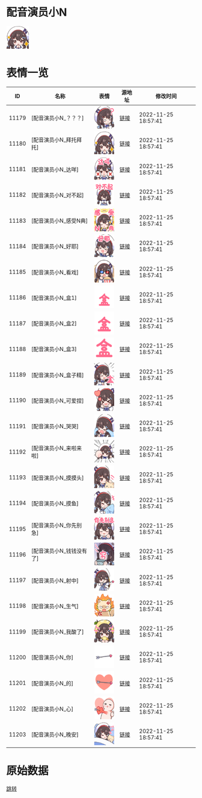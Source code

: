 # 配音演员小N

<img src="./cover.png" height="60" alt="cover" />

# 表情一览

|ID|名称|表情|源地址|修改时间|
|----|----|----|----|----|
|11179|[配音演员小N_？？？]|<img src="./pic/011179_%5B配音演员小N_？？？%5D.png" height="60" alt="？？？"/>|[链接](https://i0.hdslb.com/bfs/emote/f2c2f00544382c032e19420a5148f067096d10b2.png)|2022-11-25 18:57:41|
|11180|[配音演员小N_拜托拜托]|<img src="./pic/011180_%5B配音演员小N_拜托拜托%5D.png" height="60" alt="拜托拜托"/>|[链接](https://i0.hdslb.com/bfs/emote/a96a68a4b6b1b997a92ab42d20ffb1fdd33b01df.png)|2022-11-25 18:57:41|
|11181|[配音演员小N_达咩]|<img src="./pic/011181_%5B配音演员小N_达咩%5D.png" height="60" alt="达咩"/>|[链接](https://i0.hdslb.com/bfs/emote/8e1bdacc3fdd7cc3f4c95318a446345d30008cfc.png)|2022-11-25 18:57:41|
|11182|[配音演员小N_对不起]|<img src="./pic/011182_%5B配音演员小N_对不起%5D.png" height="60" alt="对不起"/>|[链接](https://i0.hdslb.com/bfs/emote/1691654ff29edf6f53b335576cf8f6766f1f07aa.png)|2022-11-25 18:57:41|
|11183|[配音演员小N_感受N典]|<img src="./pic/011183_%5B配音演员小N_感受N典%5D.png" height="60" alt="感受N典"/>|[链接](https://i0.hdslb.com/bfs/emote/898b75d004857498e752d76227cd1146411bb804.png)|2022-11-25 18:57:41|
|11184|[配音演员小N_好耶]|<img src="./pic/011184_%5B配音演员小N_好耶%5D.png" height="60" alt="好耶"/>|[链接](https://i0.hdslb.com/bfs/emote/0f9a5c7c71f9a882d96f36ea3f0b8858b9177506.png)|2022-11-25 18:57:41|
|11185|[配音演员小N_看戏]|<img src="./pic/011185_%5B配音演员小N_看戏%5D.png" height="60" alt="看戏"/>|[链接](https://i0.hdslb.com/bfs/emote/b292bf7aa7452851ee4ca682331db389074fdbb8.png)|2022-11-25 18:57:41|
|11186|[配音演员小N_盒1]|<img src="./pic/011186_%5B配音演员小N_盒1%5D.png" height="60" alt="盒1"/>|[链接](https://i0.hdslb.com/bfs/emote/e6f8099451b7e261f87ad124a24b2e4afa7c42b2.png)|2022-11-25 18:57:41|
|11187|[配音演员小N_盒2]|<img src="./pic/011187_%5B配音演员小N_盒2%5D.png" height="60" alt="盒2"/>|[链接](https://i0.hdslb.com/bfs/emote/bc35564dc4ae5d49aa7e6992a9750a7d2fe12207.png)|2022-11-25 18:57:41|
|11188|[配音演员小N_盒3]|<img src="./pic/011188_%5B配音演员小N_盒3%5D.png" height="60" alt="盒3"/>|[链接](https://i0.hdslb.com/bfs/emote/259f1a3f9d3b6725c745f74f6be1c36594d5d6b1.png)|2022-11-25 18:57:41|
|11189|[配音演员小N_盒子精]|<img src="./pic/011189_%5B配音演员小N_盒子精%5D.png" height="60" alt="盒子精"/>|[链接](https://i0.hdslb.com/bfs/emote/e3f182820518ba5020e23631be8adf66b17a8472.png)|2022-11-25 18:57:41|
|11190|[配音演员小N_可爱捏]|<img src="./pic/011190_%5B配音演员小N_可爱捏%5D.png" height="60" alt="可爱捏"/>|[链接](https://i0.hdslb.com/bfs/emote/961d0351eb870321f4292ecf9150dea450e5eb2d.png)|2022-11-25 18:57:41|
|11191|[配音演员小N_哭哭]|<img src="./pic/011191_%5B配音演员小N_哭哭%5D.png" height="60" alt="哭哭"/>|[链接](https://i0.hdslb.com/bfs/emote/362020c387b482cdfd1f56002247d6b15ea61c51.png)|2022-11-25 18:57:41|
|11192|[配音演员小N_来啦来啦]|<img src="./pic/011192_%5B配音演员小N_来啦来啦%5D.png" height="60" alt="来啦来啦"/>|[链接](https://i0.hdslb.com/bfs/emote/55956c494aba2f5b51ec105c95c3dbe77c8dffe4.png)|2022-11-25 18:57:41|
|11193|[配音演员小N_摸摸头]|<img src="./pic/011193_%5B配音演员小N_摸摸头%5D.png" height="60" alt="摸摸头"/>|[链接](https://i0.hdslb.com/bfs/emote/424a8a23716353ef2417abc1b31e91228b3f5af0.png)|2022-11-25 18:57:41|
|11194|[配音演员小N_摸鱼]|<img src="./pic/011194_%5B配音演员小N_摸鱼%5D.png" height="60" alt="摸鱼"/>|[链接](https://i0.hdslb.com/bfs/emote/a0258aa043005368a80762515dffdee7fd91c1ae.png)|2022-11-25 18:57:41|
|11195|[配音演员小N_你先别急]|<img src="./pic/011195_%5B配音演员小N_你先别急%5D.png" height="60" alt="你先别急"/>|[链接](https://i0.hdslb.com/bfs/emote/cd4c51637fb2d407c70b377a13ef09feb1d27268.png)|2022-11-25 18:57:41|
|11196|[配音演员小N_钱钱没有了]|<img src="./pic/011196_%5B配音演员小N_钱钱没有了%5D.png" height="60" alt="钱钱没有了"/>|[链接](https://i0.hdslb.com/bfs/emote/f071cea12fd413f6589b6ba7f92cc9b7594306bf.png)|2022-11-25 18:57:41|
|11197|[配音演员小N_射中]|<img src="./pic/011197_%5B配音演员小N_射中%5D.png" height="60" alt="射中"/>|[链接](https://i0.hdslb.com/bfs/emote/235caf33164342c9645026a22586e4768ab98bc3.png)|2022-11-25 18:57:41|
|11198|[配音演员小N_生气]|<img src="./pic/011198_%5B配音演员小N_生气%5D.png" height="60" alt="生气"/>|[链接](https://i0.hdslb.com/bfs/emote/302d72326459be608806406dc051ff5151733b9f.png)|2022-11-25 18:57:41|
|11199|[配音演员小N_我酸了]|<img src="./pic/011199_%5B配音演员小N_我酸了%5D.png" height="60" alt="我酸了"/>|[链接](https://i0.hdslb.com/bfs/emote/d6c0302e3e81b371ed1c2f72e9c6f8e6440aae49.png)|2022-11-25 18:57:41|
|11200|[配音演员小N_你]|<img src="./pic/011200_%5B配音演员小N_你%5D.png" height="60" alt="你"/>|[链接](https://i0.hdslb.com/bfs/emote/df7c570a89f695c0da579fb529380bd49828a254.png)|2022-11-25 18:57:41|
|11201|[配音演员小N_的]|<img src="./pic/011201_%5B配音演员小N_的%5D.png" height="60" alt="的"/>|[链接](https://i0.hdslb.com/bfs/emote/ed6841686e9c1bbaf5acd6e14af7101386a954f4.png)|2022-11-25 18:57:41|
|11202|[配音演员小N_心]|<img src="./pic/011202_%5B配音演员小N_心%5D.png" height="60" alt="心"/>|[链接](https://i0.hdslb.com/bfs/emote/75242850bcd9cb2c2b45b939bd320699e02af0d1.png)|2022-11-25 18:57:41|
|11203|[配音演员小N_晚安]|<img src="./pic/011203_%5B配音演员小N_晚安%5D.png" height="60" alt="晚安"/>|[链接](https://i0.hdslb.com/bfs/emote/39ca949962c113ce0935a071e719a4f4c62703c8.png)|2022-11-25 18:57:41|

# 原始数据

[跳转](./raw.json)

